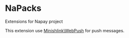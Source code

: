 # NaPacks
Extensions for Napay project

This extension use [Minishlink\WebPush](https://github.com/web-push-libs/web-push-php) for push messages.

